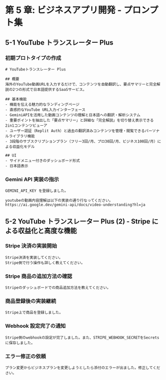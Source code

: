# 第 5 章: ビジネスアプリ開発 - プロンプト集

## 5-1 YouTube トランスレーター Plus

### 初期プロトタイプの作成

```
# YouTubeトランスレーター Plus

## 概要
海外のYouTube動画URLを入力するだけで、コンテンツを自動翻訳し、要点サマリーと完全解説の2つの形式で日本語提供するSaaSサービス。

## 基本機能
- 機能を伝える魅力的なランディングページ
- 直感的なYouTube URL入力インターフェース
- GeminiAPIを活用した動画コンテンツの理解と日本語への翻訳・解析システム
- 重要ポイントを抽出した「要点サマリー」と詳細な「完全解説」を切り替え表示できる2in1コンテンツビューア
- ユーザー認証（Replit Auth）と過去の翻訳済みコンテンツを管理・閲覧できるパーソナルライブラリ機能
- 3段階のサブスクリプションプラン（フリー3回/月、プロ30回/月、ビジネス100回/月）による収益化モデル

## UI
- サイドメニュー付きのダッシュボード形式
- 日本語表示
```

### Gemini API 実装の指示

```
GEMINI_API_KEY を登録しました。

youtubeの動画内容理解は以下の実装の通り行なってください。
https://ai.google.dev/gemini-api/docs/video-understanding?hl=ja
```

## 5-2 YouTube トランスレーター Plus (2) - Stripe による収益化と高度な機能

### Stripe 決済の実装開始

```text
Stripe決済を実装してください。
Stripe側で行う操作も詳しく教えてください。
```

### Stripe 商品の追加方法の確認

```text
Stripeのダッシュボードでの商品追加方法を教えてください。
```

### 商品登録後の実装継続

```text
Stripe上で商品を登録しました。
```

### Webhook 設定完了の通知

```text
Stripe側のwebhookの設定が完了しました。また、STRIPE_WEBHOOK_SECRETをSecretsに保存しました。
```

### エラー修正の依頼

```text
プラン変更からビジネスプランを変更しようとしたら添付のエラーが出ました。修正してください。
```
